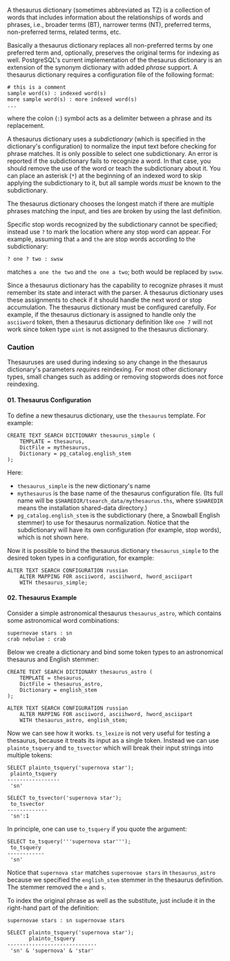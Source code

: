 A thesaurus dictionary (sometimes abbreviated as TZ) is a collection of words that includes information about the relationships of words and phrases, i.e., broader terms (BT), narrower terms (NT), preferred terms, non-preferred terms, related terms, etc.

Basically a thesaurus dictionary replaces all non-preferred terms by one preferred term and, optionally, preserves the original terms for indexing as well. PostgreSQL's current implementation of the thesaurus dictionary is an extension of the synonym dictionary with added *phrase* support. A thesaurus dictionary requires a configuration file of the following format:

```
# this is a comment
sample word(s) : indexed word(s)
more sample word(s) : more indexed word(s)
...
```

where the colon (`:`) symbol acts as a delimiter between a phrase and its replacement.

A thesaurus dictionary uses a *subdictionary* (which is specified in the dictionary's configuration) to normalize the input text before checking for phrase matches. It is only possible to  select one subdictionary. An error is reported if the subdictionary  fails to recognize a word. In that case, you should remove the use of  the word or teach the subdictionary about it. You can place an asterisk (`*`) at the beginning of an indexed word to skip applying the subdictionary to it, but all sample words *must* be known to the subdictionary.

The thesaurus dictionary chooses the longest match if there are  multiple phrases matching the input, and ties are broken by using the  last definition.

Specific stop words recognized by the subdictionary cannot be specified; instead use `?` to mark the location where any stop word can appear. For example, assuming that `a` and `the` are stop words according to the subdictionary:

```
? one ? two : swsw
```

matches `a one the two` and `the one a two`; both would be replaced by `swsw`.

Since a thesaurus dictionary has the capability to recognize  phrases it must remember its state and interact with the parser. A  thesaurus dictionary uses these assignments to check if it should handle the next word or stop accumulation. The thesaurus dictionary must be  configured carefully. For example, if the thesaurus dictionary is  assigned to handle only the `asciiword` token, then a thesaurus dictionary definition like `one 7` will not work since token type `uint` is not assigned to the thesaurus dictionary.

### Caution

Thesauruses are used during indexing so any change in the thesaurus dictionary's parameters *requires* reindexing. For most other dictionary types, small changes such as adding or removing stopwords does not force reindexing.

#### 01. Thesaurus Configuration 

To define a new thesaurus dictionary, use the `thesaurus` template. For example:

```
CREATE TEXT SEARCH DICTIONARY thesaurus_simple (
    TEMPLATE = thesaurus,
    DictFile = mythesaurus,
    Dictionary = pg_catalog.english_stem
);
```

Here:

- `thesaurus_simple` is the new dictionary's name
- `mythesaurus` is the base name of the thesaurus configuration file. (Its full name will be `$SHAREDIR/tsearch_data/mythesaurus.ths`, where `$SHAREDIR` means the installation shared-data directory.)
- `pg_catalog.english_stem` is  the subdictionary (here, a Snowball English stemmer) to use for  thesaurus normalization. Notice that the subdictionary will have its own configuration (for example, stop words), which is not shown here.

Now it is possible to bind the thesaurus dictionary `thesaurus_simple` to the desired token types in a configuration, for example:

```
ALTER TEXT SEARCH CONFIGURATION russian
    ALTER MAPPING FOR asciiword, asciihword, hword_asciipart
    WITH thesaurus_simple;
```

#### 02. Thesaurus Example 

Consider a simple astronomical thesaurus `thesaurus_astro`, which contains some astronomical word combinations:

```
supernovae stars : sn
crab nebulae : crab
```

Below we create a dictionary and bind some token types to an astronomical thesaurus and English stemmer:

```
CREATE TEXT SEARCH DICTIONARY thesaurus_astro (
    TEMPLATE = thesaurus,
    DictFile = thesaurus_astro,
    Dictionary = english_stem
);

ALTER TEXT SEARCH CONFIGURATION russian
    ALTER MAPPING FOR asciiword, asciihword, hword_asciipart
    WITH thesaurus_astro, english_stem;
```

Now we can see how it works. `ts_lexize` is not very useful for testing a thesaurus, because it treats its input as a single token. Instead we can use `plainto_tsquery` and `to_tsvector` which will break their input strings into multiple tokens:

```
SELECT plainto_tsquery('supernova star');
 plainto_tsquery
-----------------
 'sn'

SELECT to_tsvector('supernova star');
 to_tsvector
-------------
 'sn':1
```

In principle, one can use `to_tsquery` if you quote the argument:

```
SELECT to_tsquery('''supernova star''');
 to_tsquery
------------
 'sn'
```

Notice that `supernova star` matches `supernovae stars` in `thesaurus_astro` because we specified the `english_stem` stemmer in the thesaurus definition. The stemmer removed the `e` and `s`.

To index the original phrase as well as the substitute, just include it in the right-hand part of the definition:

```
supernovae stars : sn supernovae stars

SELECT plainto_tsquery('supernova star');
       plainto_tsquery
-----------------------------
 'sn' & 'supernova' & 'star'
```
